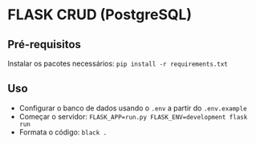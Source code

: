 # FLASK CRUD (PostgreSQL)

## Pré-requisitos

Instalar os pacotes necessários: `pip install -r requirements.txt`

## Uso

- Configurar o banco de dados usando o `.env` a partir do `.env.example`
- Começar o servidor: `FLASK_APP=run.py FLASK_ENV=development flask run`
- Formata o código: `black .`
